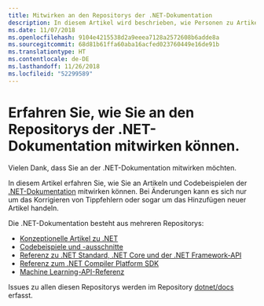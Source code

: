 ```yaml
---
title: Mitwirken an den Repositorys der .NET-Dokumentation
description: In diesem Artikel wird beschrieben, wie Personen zu Artikeln und Codebeispielen in den Repositorys der .NET-Dokumentation beitragen können.
ms.date: 11/07/2018
ms.openlocfilehash: 9104e4215538d2a9eeea7128a2572608b6adde8a
ms.sourcegitcommit: 68d81b61ffa60aba16acfed023760449e16de91b
ms.translationtype: HT
ms.contentlocale: de-DE
ms.lasthandoff: 11/26/2018
ms.locfileid: "52299589"
---
```

# <a name="learn-how-to-contribute-to-the-net-docs-repositories"></a>Erfahren Sie, wie Sie an den Repositorys der .NET-Dokumentation mitwirken können.

Vielen Dank, dass Sie an der .NET-Dokumentation mitwirken möchten.

In diesem Artikel erfahren Sie, wie Sie an Artikeln und Codebeispielen der [.NET-Dokumentation](https://docs.microsoft.com/dotnet) mitwirken können. Bei Änderungen kann es sich nur um das Korrigieren von Tippfehlern oder sogar um das Hinzufügen neuer Artikel handeln.

Die .NET-Dokumentation besteht aus mehreren Repositorys:

- [Konzeptionelle Artikel zu .NET](https://github.com/dotnet/docs)
- [Codebeispiele und -ausschnitte](https://github.com/dotnet/samples)
- [Referenz zu .NET Standard, .NET Core und der .NET Framework-API](https://github.com/dotnet/dotnet-api-docs)
- [Referenz zum .NET Compiler Platform SDK](https://github.com/dotnet/roslyn-api-docs)
- [Machine Learning-API-Referenz](https://github.com/dotnet/ml-api-docs)

Issues zu allen diesen Repositorys werden im Repository [dotnet/docs](https://github.com/dotnet/docs/issues) erfasst.
